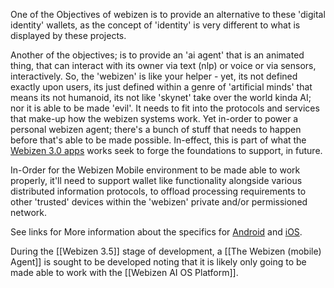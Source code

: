 One of the Objectives of webizen is to provide an alternative to these 'digital identity' wallets, as the concept of 'identity' is very different to what is displayed by these projects. 

Another of the objectives; is to provide an 'ai agent' that is an animated thing, that can interact with its owner via text (nlp) or voice or via sensors, interactively.   So, the 'webizen' is like your helper - yet, its not defined exactly upon users, its just defined within a genre of 'artificial minds' that means its not humanoid, its not like 'skynet' take over the world kinda AI; nor it is able to be made 'evil'.  It needs to fit into the protocols and services that make-up how the webizen systems work.  Yet in-order to power a personal webizen agent; there's a bunch of stuff that needs to happen before that's able to be made possible.  In-effect, this is part of what the [Webizen 3.0 apps](Webizen%203.0%20apps.md) works seek to forge the foundations to support, in future. 

In-Order for the Webizen Mobile environment to be made able to work properly, it'll need to support wallet like functionality alongside various distributed information protocols, to offload processing requirements to other 'trusted' devices within the 'webizen' private and/or permissioned network. 

See links for More information about the specifics for [Android](Android.md) and [iOS](iOS.md).

During the [[Webizen 3.5]] stage of development, a [[The Webizen (mobile) Agent]] is sought to be developed noting that it is likely only going to be made able to work with the [[Webizen AI OS Platform]].
